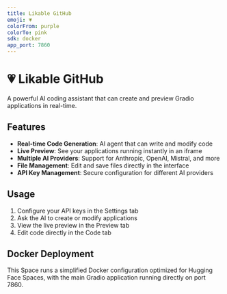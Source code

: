 ```yaml
---
title: Likable GitHub
emoji: 💗
colorFrom: purple
colorTo: pink
sdk: docker
app_port: 7860
---
```


# 💗 Likable GitHub

A powerful AI coding assistant that can create and preview Gradio applications in real-time.

## Features

- **Real-time Code Generation**: AI agent that can write and modify code
- **Live Preview**: See your applications running instantly in an iframe
- **Multiple AI Providers**: Support for Anthropic, OpenAI, Mistral, and more
- **File Management**: Edit and save files directly in the interface
- **API Key Management**: Secure configuration for different AI providers

## Usage

1. Configure your API keys in the Settings tab
2. Ask the AI to create or modify applications
3. View the live preview in the Preview tab
4. Edit code directly in the Code tab

## Docker Deployment

This Space runs a simplified Docker configuration optimized for Hugging Face Spaces, with the main Gradio application running directly on port 7860.
